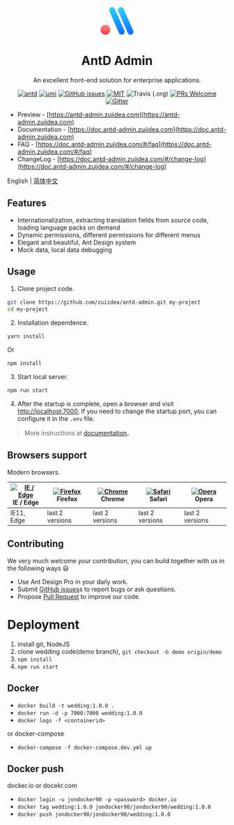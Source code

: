 
<p align="center">
  <a href="http://github.com/zuiidea/antd-admin">
    <img alt="antd-admin" height="64" src="./docs/_media/logo.svg">
  </a>
</p>

<h1 align="center">AntD Admin</h1>

<div align="center">

An excellent front-end solution for enterprise applications.

[![antd](https://img.shields.io/badge/antd-^4.0.0-blue.svg?style=flat-square)](https://github.com/ant-design/ant-design)
[![umi](https://img.shields.io/badge/umi-^2.2.1-orange.svg?style=flat-square)](https://github.com/umijs/umi)
[![GitHub issues](https://img.shields.io/github/issues/zuiidea/antd-admin.svg?style=flat-square)](https://github.com/zuiidea/antd-admin/issues)
[![MIT](https://img.shields.io/dub/l/vibe-d.svg?style=flat-square)](http://opensource.org/licenses/MIT)
![Travis (.org)](https://img.shields.io/travis/zuiidea/antd-admin.svg)
[![PRs Welcome](https://img.shields.io/badge/PRs-welcome-brightgreen.svg?style=flat-square)](https://github.com/zuiidea/antd-admin/pulls)
[![Gitter](https://img.shields.io/gitter/room/antd-admin/antd-admin.svg)](https://gitter.im/antd-admin/antd-admin)

</div>

- Preview - [https://antd-admin.zuiidea.com](https://antd-admin.zuiidea.com)
- Documentation - [https://doc.antd-admin.zuiidea.com](https://doc.antd-admin.zuiidea.com)
- FAQ - [https://doc.antd-admin.zuiidea.com/#/faq](https://doc.antd-admin.zuiidea.com/#/faq)
- ChangeLog - [https://doc.antd-admin.zuiidea.com/#/change-log](https://doc.antd-admin.zuiidea.com/#/change-log)

English | [简体中文](./README-zh_CN.md) 

## Features

- Internationalization, extracting translation fields from source code, loading language packs on demand
- Dynamic permissions, different permissions for different menus
- Elegant and beautiful, Ant Design system
- Mock data, local data debugging


## Usage

1. Clone project code.

```bash
git clone https://github.com/zuiidea/antd-admin.git my-project
cd my-project
```

2. Installation dependence.

```bash
yarn install
```

Or

```bash
npm install
```

3. Start local server.

```bash
npm run start
```

4. After the startup is complete, open a browser and visit [http://localhost:7000](http://localhost:7000), If you need to change the startup port, you can configure it in the `.env` file.


> More instructions at [documentation](https://doc.antd-admin.zuiidea.com)。


## Browsers support

Modern browsers.

| [<img src="https://raw.githubusercontent.com/alrra/browser-logos/master/src/edge/edge_48x48.png" alt="IE / Edge" width="24px" height="24px" />](http://godban.github.io/browsers-support-badges/)</br>IE / Edge | [<img src="https://raw.githubusercontent.com/alrra/browser-logos/master/src/firefox/firefox_48x48.png" alt="Firefox" width="24px" height="24px" />](http://godban.github.io/browsers-support-badges/)</br>Firefox | [<img src="https://raw.githubusercontent.com/alrra/browser-logos/master/src/chrome/chrome_48x48.png" alt="Chrome" width="24px" height="24px" />](http://godban.github.io/browsers-support-badges/)</br>Chrome | [<img src="https://raw.githubusercontent.com/alrra/browser-logos/master/src/safari/safari_48x48.png" alt="Safari" width="24px" height="24px" />](http://godban.github.io/browsers-support-badges/)</br>Safari | [<img src="https://raw.githubusercontent.com/alrra/browser-logos/master/src/opera/opera_48x48.png" alt="Opera" width="24px" height="24px" />](http://godban.github.io/browsers-support-badges/)</br>Opera |
| --------- | --------- | --------- | --------- | --------- | 
|IE11, Edge| last 2 versions| last 2 versions| last 2 versions| last 2 versions

## Contributing

We very much welcome your contribution, you can build together with us in the following ways :smiley: 

- Use Ant Design Pro in your daily work.
- Submit [GitHub issues](http://github.com/zuiidea/antd-admin/issues)s to report bugs or ask questions.
- Propose [Pull Request](http://github.com/zuiidea/antd-admin/pulls) to improve our code.


# Deployment
1. install git, NodeJS
2. clone wedding code(demo branch), `git checkout -b demo origin/demo`
3. `npm install`
4. `npm run start`


## Docker
- `docker build -t wedding:1.0.0 .`
- `docker run -d -p 7000:7000 wedding:1.0.0`
- `docker logs -f <containerid>`

or docker-compose
- `docker-compose -f docker-compose.dev.yml up`

## Docker push
docker.io or docekr.com
- `docker login -u jondocker90 -p <password> docker.io`
- `docker tag wedding:1.0.0 jondocker90/jondocker90/wedding:1.0.0`
- `docker push jondocker90/jondocker90/wedding:1.0.0`
